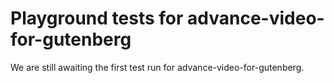 # Playground tests for advance-video-for-gutenberg
We are still awaiting the first test run for advance-video-for-gutenberg.
